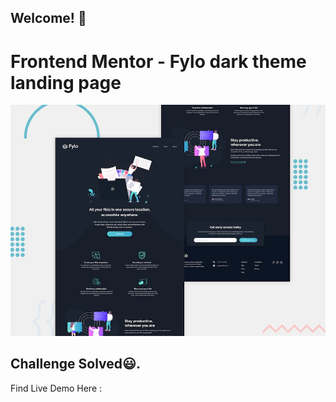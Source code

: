 ## Welcome! 👋

# Frontend Mentor - Fylo dark theme landing page

![Design preview for the Fylo dark theme landing page challenge](preview.jpg)

## Challenge Solved😃.

Find Live Demo Here :
